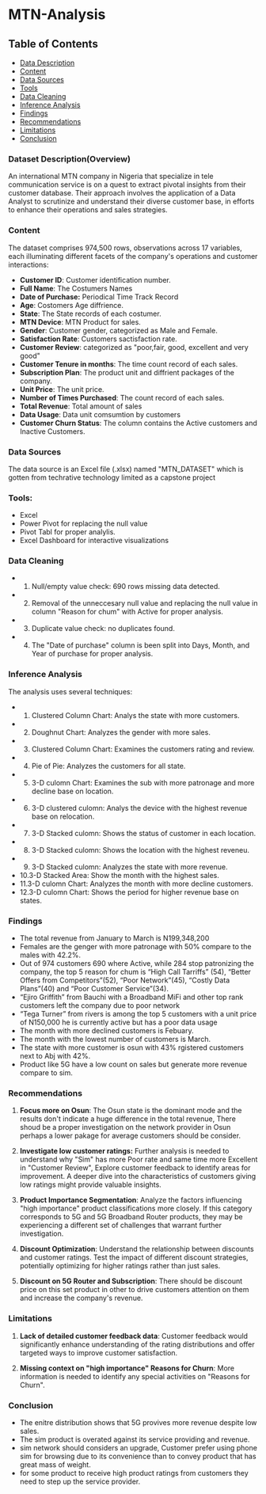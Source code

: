 # MTN-Analysis

## Table of Contents

- [Data Description](#dataset-description)
- [Content](#content)
- [Data Sources](#data-sources)
- [Tools](#tools)
- [Data Cleaning](#data-cleaning)
- [Inference Analysis](#inference-analysis)
- [Findings](#findings)
- [Recommendations](#recommendations)
- [Limitations](#limitations)
- [Conclusion](#conclusion)

### Dataset Description(Overview)
An international MTN company in Nigeria that specialize in tele communication service is on a quest to extract pivotal insights from their customer database. Their approach involves the application of a Data Analyst to scrutinize and understand their diverse customer base, in efforts to enhance their operations and sales strategies.

### Content
 The dataset comprises 974,500 rows, observations across 17 variables, each illuminating different facets of the company's operations and customer interactions:

- **Customer ID**: Customer identification number.
- **Full Name**: The Costumers Names
- **Date of Purchase:** Periodical Time Track Record
- **Age**: Costomers Age diffrience.
- **State**: The State records of each costumer.
- **MTN Device**: MTN Product for sales.
- **Gender**: Customer gender, categorized as Male and Female.
- **Satisfaction Rate**: Customers sactisfaction rate.
- **Customer Review**: categorized as "poor,fair, good, excellent and very good"
- **Customer Tenure in months**: The time count record of each sales.
- **Subscription Plan**: The product unit and diffrient packages of the company.
- **Unit Price**: The unit price.
- **Number of Times Purchased**: The count record of each sales.
- **Total Revenue**: Total amount of sales
- **Data Usage**: Data unit comsumtion by customers
- **Customer Churn Status**: The column contains the Active customers and Inactive Customers.

### Data Sources

The data source is an Excel file (.xlsx) named "MTN_DATASET" which is gotten from techrative technology limited as a capstone project

### Tools:
 * Excel
 * Power Pivot for replacing the null value
 * Pivot Tabl for proper analylis.
 * Excel Dashboard for interactive visualizations
### Data Cleaning
* 1. Null/empty value check: 690 rows missing data detected.
* 2. Removal of the unneccesary null value and replacing the null value in column "Reason for chum" with Active for proper analysis.
* 3. Duplicate value check: no duplicates found.
* 4. The "Date of purchase" column is been split into Days, Month, and Year of purchase for proper analysis.
 
### Inference Analysis
  The analysis uses several techniques:
* 1. Clustered Column Chart: Analys the state with more customers.
* 2. Doughnut Chart: Analyzes the gender with more sales.
* 3. Clustered Column Chart: Examines the customers rating and review.
* 4. Pie of Pie: Analyzes the customers for all state.
* 5. 3-D culomn Chart: Examines the sub with more patronage and more decline base on location.
* 6. 3-D clustered culomn: Analys the device with the highest revenue base on relocation.
* 7. 3-D Stacked culomn: Shows the status of customer in each location.
* 8. 3-D Stacked culomn: Shows the location with the highest reveneu.
* 9. 3-D Stacked culomn: Analyzes the state with more revenue.
* 10.3-D Stacked Area: Show the month with the highest sales.
* 11.3-D culomn Chart: Analyzes the month with more decline customers.
* 12.3-D culomn Chart: Shows the period for higher revenue base on states.
 
### Findings
* The total revenue from January to March is N199,348,200
* Females are the genger with more patronage with 50% compare to the males with 42.2%.
* Out of 974 customers 690 where Active, while 284 stop patronizing the company, the top 5 reason for chum is “High Call Tarriffs” (54), “Better Offers from Competitors”(52), “Poor Network”(45), “Costly Data Plans”(40) and “Poor Customer Service”(34).
* “Ejiro Griffith” from Bauchi with a Broadband MiFi and other top rank customers  left the company  due to poor network
* “Tega Turner” from rivers is among the top 5 customers with a unit price of N150,000 he is currently active but has a poor data usage
* The month with more declined customers is Febuary.
* The month with the lowest number of customers is March.
* The state with more customer is osun with 43% rgistered customers next to Abj with 42%.
* Product like 5G have a low count on sales but generate more revenue compare to sim.

### Recommendations
1. **Focus more on Osun**: The Osun state is the dominant mode and the results don't indicate a huge difference in the total revenue, There shoud be a proper investigation on the network provider in Osun perhaps a lower pakage for average customers should be consider.

2. **Investigate low customer ratings:** Further analysis is needed to understand why "Sim" has more Poor rate and same time more Excellent in "Customer Review", Explore customer feedback to identify areas for improvement. A deeper dive into the characteristics of customers giving low ratings might provide valuable insights.

3. **Product Importance Segmentation**:  Analyze the factors influencing "high importance" product classifications more closely.  If this category corresponds to 5G and 5G Broadband Router products, they may be experiencing a different set of challenges that warrant further investigation.

4. **Discount Optimization**: Understand the relationship between discounts and customer ratings. Test the impact of different discount strategies, potentially optimizing for higher ratings rather than just sales.
5. **Discount on 5G Router and Subscription**: There should be discount price on this set product in other to drive customers attention on them and increase the company's revenue.

### Limitations
1. **Lack of detailed customer feedback data**: Customer feedback would significantly enhance understanding of the rating distributions and offer targeted ways to improve customer satisfaction.

2. **Missing context on "high importance" Reasons for Churn**: More information is needed to identify any special activities on "Reasons for Churn".

### Conclusion
- The enitre distribution shows that 5G provives more revenue despite low sales.
- The sim product is overated against its service providing and revenue.
- sim network should considers an upgrade, Customer prefer using phone sim for browsing due to its convenience than to convey product that has great mass of weight.
- for some product to receive high product ratings from customers they need to step up the service provider.


